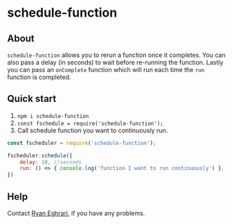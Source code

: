 # schedule-function 

## About
`schedule-function` allows you to rerun a function once it completes. You can also pass a delay (in seconds) to wait before re-running the function. Lastly you can pass an `onComplete` function which will run each time the `run` function is completed. 

## Quick start

1. `npm i schedule-function`
2. `const fschedule = require('schedule-function');`
3. Call schedule function you want to continuously run.

```javascript
const fscheduler = require('schedule-function');

fscheduler.schedule({
	delay: 10, //seconds
	run: () => { console.log('function I want to run continuously') },
})
```

## Help
Contact [Ryan Eghrari](mailto:ryan@raidoninc.com), if you have any problems. 
